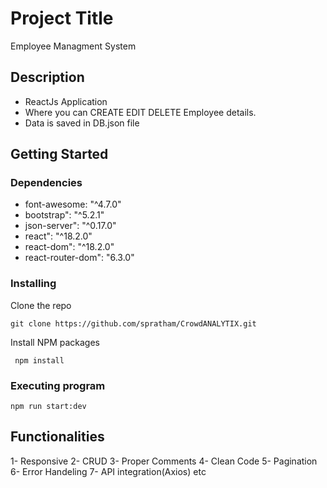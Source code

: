 # Project Title

Employee Managment System

## Description

* ReactJs Application
* Where you can CREATE EDIT DELETE Employee details.
* Data is saved in DB.json file

## Getting Started

### Dependencies

* font-awesome: "^4.7.0"
* bootstrap": "^5.2.1"
* json-server": "^0.17.0"
* react": "^18.2.0"
* react-dom": "^18.2.0"
* react-router-dom": "6.3.0"

### Installing

Clone the repo

```
git clone https://github.com/spratham/CrowdANALYTIX.git
```

Install NPM packages

```
 npm install
```

### Executing program

```
npm run start:dev
```

## Functionalities

1- Responsive
2- CRUD
3- Proper Comments
4- Clean Code
5- Pagination
6- Error Handeling
7- API integration(Axios)
etc
